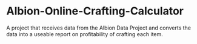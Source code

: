 # Albion-Online-Crafting-Calculator
A project that receives data from the Albion Data Project and converts the data into a useable report on profitability of crafting each item.
